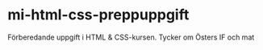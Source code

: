 # mi-html-css-preppuppgift
Förberedande uppgift i HTML &amp; CSS-kursen.
Tycker om Östers IF och mat
